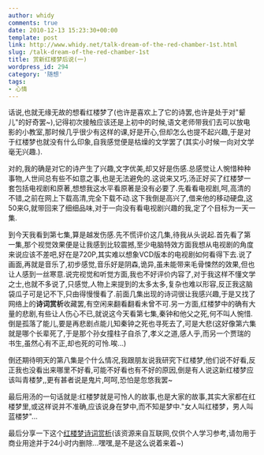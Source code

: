 ```yaml
---
author: whidy
comments: true
date: 2010-12-13 15:23:30+00:00
template: post
link: http://www.whidy.net/talk-dream-of-the-red-chamber-1st.html
slug: /talk-dream-of-the-red-chamber-1st
title: 赏新红楼梦后说(一)
wordpress_id: 294
category: '随想'
tags:
- 心情
---
```


话说,也就无缘无故的想看红楼梦了(也许是喜欢上了它的诗罢,也许是处于对"颦儿"的好奇罢~),记得初次接触应该还是上初中的时候,语文老师带我们去可以放电影的小教室,那时候几乎很少有这样的课,好是开心,但却怎么也提不起兴趣,于是对于红楼梦也就没有什么印象,自我感觉便是枯燥的文学罢了(其实小时候一向对文学毫无兴趣.).

对的,我的确是对它的诗产生了兴趣,文字优美,却又好是伤感.总感觉让人惋惜种种事物,人世间总有些不如意之事,也是无法避免的.这说来又巧,汤正好买了红楼梦一套包括电视剧和原著,想想我这水平看原著是没有必要了.先看看电视剧,呵,高清的不错,之前在网上下载高清,完全下载不动.这下我倒是高兴了,借来他的移动硬盘,这50来G,就带回来了细细品味,对于一向没有看电视剧兴趣的我,定了个目标为一天一集.

到今天我看到第七集,算是越发伤感.先不慌评价这几集,待我从头说起.首先看了第一集,那个视觉效果便是让我感到比较震撼,至少电脑特效方面我想从电视剧的角度来说应该不差吧,好在是720P,其实难以想象VCD版本的电视剧如何看得下去.说了画面,再就是音乐了,初步感觉,音乐好是阴森,诡异,虽未能带来毛骨悚然的效果,但也让人感到一丝寒意.说完视觉和听觉方面,我也不好评价内容了,对于我这样不懂文学之士,也就不多说了,只感觉,人物上来提到的太多太多,复杂也难以形容,反正我这脑袋瓜子可是记不下,只由得慢慢看了.前面几集出现的诗词很让我感兴趣,于是又找了网络上的**诗词赏析**收藏罢,有空闲来翻看翻看未曾不可.另一方面,红楼梦中的确有大量的悲剧,有些让人伤心不已,就说这今天看第七集,秦钟和他父之死,何不叫人惋惜.倒是孤落了能儿,要是再悲剧点能儿知秦钟之死也寻死去了,可是大悲(这好像第六集就是哪个长辈死了,于是那个孙女撞柱子自杀了,孝义之道,感人乎,而另一个贾瑞的书生,虽然心有不正,却也死的可怜.唉...)

倒还期待明天的第八集是个什么情况,我跟朋友说我研究下红楼梦,他们说不好看,反正我也没看出来哪里不好看,可能不好看也有不好的原因,倒是有人说这新红楼梦应该叫青楼梦,,更有甚者说是鬼片,呵呵,恐怕是忽悠我罢~

最后用汤的一句话就是:红楼梦就是可怜人的故事,也是大家的故事,其实大家都在红楼梦里,或这样说并不准确,应该说身在梦中,而不知是梦中."女人叫红楼梦，男人叫蓝楼梦"...

最后分享一下这个[红楼梦诗词赏析](http://cid-3eb8edff1814d075.office.live.com/self.aspx/Documents/%E7%BA%A2%E6%A5%BC%E6%A2%A6%E8%AF%97%E8%AF%8D%E8%B5%8F%E6%9E%90.txt)(该资源来自互联网,仅供个人学习参考,请勿用于商业用途并于24小时内删除...嘿嘿,是不是这么说着来着~)
